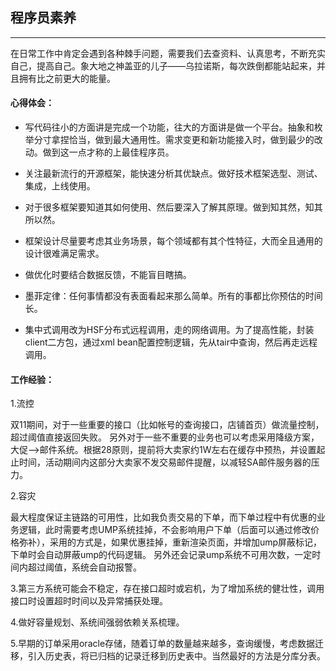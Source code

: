 ## 程序员素养

---

在日常工作中肯定会遇到各种棘手问题，需要我们去查资料、认真思考，不断充实自己，提高自己。象大地之神盖亚的儿子——乌拉诺斯，每次跌倒都能站起来，并且拥有比之前更大的能量。


#### 心得体会：
*	写代码往小的方面讲是完成一个功能，往大的方面讲是做一个平台。抽象和枚举分寸拿捏恰当，做到最大通用性。需求变更和新功能接入时，做到最少的改动。做到这一点才称的上最佳程序员。* 	关注最新流行的开源框架，能快速分析其优缺点。做好技术框架选型、测试、集成，上线使用。
*	对于很多框架要知道其如何使用、然后要深入了解其原理。做到知其然，知其所以然。
*	框架设计尽量要考虑其业务场景，每个领域都有其个性特征，大而全且通用的设计很难满足需求。
*	做优化时要结合数据反馈，不能盲目瞎搞。
*	墨菲定律：任何事情都没有表面看起来那么简单。所有的事都比你预估的时间长。
*	集中式调用改为HSF分布式远程调用，走的网络调用。为了提高性能，封装client二方包，通过xml bean配置控制逻辑，先从tair中查询，然后再走远程调用。#### 工作经验：
1.流控
双11期间，对于一些重要的接口（比如帐号的查询接口，店铺首页）做流量控制，超过阈值直接返回失败。另外对于一些不重要的业务也可以考虑采用降级方案，大促—>邮件系统。根据28原则，提前将大卖家约1W左右在缓存中预热，并设置起止时间，活动期间内这部分大卖家不发交易邮件提醒，以减轻SA邮件服务器的压力。
2.容灾
最大程度保证主链路的可用性，比如我负责交易的下单，而下单过程中有优惠的业务逻辑，此时需要考虑UMP系统挂掉，不会影响用户下单（后面可以通过修改价格弥补），采用的方式是，如果优惠挂掉，重新渲染页面，并增加ump屏蔽标记，下单时会自动屏蔽ump的代码逻辑。另外还会记录ump系统不可用次数，一定时间内超过阈值，系统会自动报警。
3.第三方系统可能会不稳定，存在接口超时或宕机，为了增加系统的健壮性，调用接口时设置超时时间以及异常捕获处理。
4.做好容量规划、系统间强弱依赖关系梳理。
5.早期的订单采用oracle存储，随着订单的数量越来越多，查询缓慢，考虑数据迁移，引入历史表，将已归档的记录迁移到历史表中。当然最好的方法是分库分表。